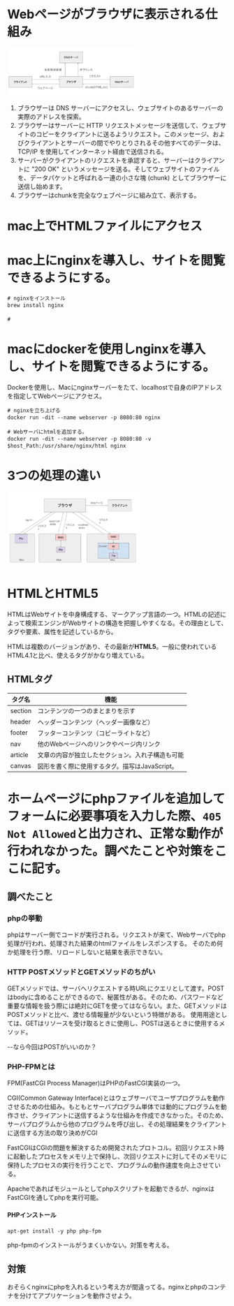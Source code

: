 # Webページがブラウザに表示される仕組み

<img src="web.png" width=300>

1. ブラウザーは DNS サーバーにアクセスし、ウェブサイトのあるサーバーの実際のアドレスを探索。
2. ブラウザーはサーバーに HTTP リクエストメッセージを送信して、ウェブサイトのコピーをクライアントに送るようリクエスト。このメッセージ、およびクライアントとサーバーの間でやりとりされるその他すべてのデータは、TCP/IP を使用してインターネット経由で送信される。
3. サーバーがクライアントのリクエストを承認すると、サーバーはクライアントに "200 OK" というメッセージを送る。そしてウェブサイトのファイルを、データパケットと呼ばれる一連の小さな塊 (chunk) としてブラウザーに送信し始めます。
4. ブラウザーはchunkを完全なウェブページに組み立て、表示する。

# mac上でHTMLファイルにアクセス

# mac上にnginxを導入し、サイトを閲覧できるようにする。
```
# nginxをインストール
brew install nginx

# 
```

# macにdockerを使用しnginxを導入し、サイトを閲覧できるようにする。
Dockerを使用し、Macにnginxサーバーをたて、localhostで自身のIPアドレスを指定してWebページにアクセス。

```
# nginxを立ち上げる
docker run -dit --name webserver -p 8080:80 nginx

# Webサーバにhtmlを追加する。
docker run -dit --name webserver -p 8080:80 -v $host_Path:/usr/share/nginx/html nginx
 ```

# 3つの処理の違い
<img src="DataFlow.png" width=300>

# HTMLとHTML5
HTMLはWebサイトを中身構成する、マークアップ言語の一つ。HTMLの記述によって検索エンジンがWebサイトの構造を把握しやすくなる。その理由として、タグや要素、属性を記述しているから。

HTMLは複数のバージョンがあり、その最新が**HTML5**。一般に使われているHTML4.1と比べ、使えるタグがかなり増えている。

## HTMLタグ
|タグ名|機能|
|----|----|
|section|コンテンツの一つのまとまりを示す|
|header|ヘッダーコンテンツ（ヘッダー画像など）|
|footer|フッターコンテンツ（コピーライトなど）|
|nav|他のWebページへのリンクやページ内リンク|
|article|文章の内容が独立したセクション。入れ子構造も可能|
|canvas|図形を書く際に使用するタグ。描写はJavaScript。|

# ホームページにphpファイルを追加してフォームに必要事項を入力した際、`405 Not Allowed`と出力され、正常な動作が行われなかった。調べたことや対策をここに記す。

## 調べたこと
### phpの挙動
phpはサーバー側でコードが実行される。リクエストが来て、Webサーバでphp処理が行われ、処理された結果のhtmlファイルをレスポンスする。
そのため何か処理を行う際、リロードしないと結果を表示できない。

### HTTP POSTメソッドとGETメソッドのちがい
GETメソッドでは、サーバへリクエストする時URLにクエリとして渡す。POSTはbodyに含めることができるので、秘匿性がある。そのため、パスワードなど重要な情報を扱う際には絶対にGETを使ってはならない。また、GETメソッドはPOSTメソッドと比べ、渡せる情報量が少ないという特徴がある。
使用用途としては、GETはリソースを受け取るときに使用し、POSTは送るときに使用するメソッド。

--なら今回はPOSTがいいのか？

### PHP-FPMとは
FPM(FastCGI Process Manager)はPHPのFastCGI実装の一つ。

CGI(Common Gateway Interface)とはウェブサーバでユーザプログラムを動作させるための仕組み。もともとサーバプログラム単体では動的にプログラムを動作させ、クライアントに送信するような仕組みを作成できなかった。そのため、サーバプログラムから他のプログラムを呼び出し、その処理結果をクライアントに送信する方法の取り決めがCGI

FastCGIはCGIの問題を解決するため開発されたプロトコル。初回リクエスト時に起動したプロセスをメモリ上で保持し、次回リクエストに対してそのメモリに保持したプロセスの実行を行うことで、プログラムの動作速度を向上させている。

Apacheであればモジュールとしてphpスクリプトを起動できるが、nginxはFastCGIを通してphpを実行可能。

#### PHPインストール
```
apt-get install -y php php-fpm
```
php-fpmのインストールがうまくいかない。対策を考える。

## 対策
おそらくnginxにphpを入れるという考え方が間違ってる。nginxとphpのコンテナを分けてアプリケーションを動作させよう。
